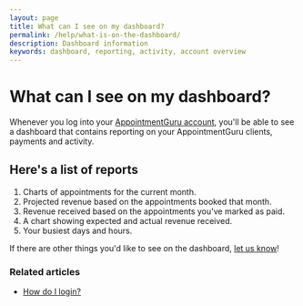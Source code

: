 ```yaml
---
layout: page
title: What can I see on my dashboard?
permalink: /help/what-is-on-the-dashboard/
description: Dashboard information
keywords: dashboard, reporting, activity, account overview
---
```


# What can I see on my dashboard?

Whenever you log into your [AppointmentGuru account](https://app.appointmentguru.co), you'll be able to see a dashboard that contains reporting on your AppointmentGuru clients, payments and activity.

## Here's a list of reports

1. Charts of appointments for the current month.
2. Projected revenue based on the appointments booked that month.
3. Revenue received based on the appointments you've marked as paid.
4. A chart showing expected and actual revenue received.
5. Your busiest days and hours.

If there are other things you'd like to see on the dashboard, [let us know](mailto:support@appointmentguru.co)!

### Related articles

* [How do I login?](/help/how-do-I-login)
